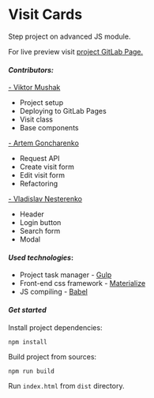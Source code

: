 # Visit Cards

Step project on advanced JS module.

For live preview visit [project GitLab Page.](https://viktor_m.gitlab.io/step-project-cards)

#### ***Contributors:***

[- Viktor Mushak](https://gitlab.com/Viktor_M)
 - Project setup
 - Deploying to GitLab Pages 
 - Visit class
 - Base components
    
[- Artem Goncharenko](https://gitlab.com/agonchar95)
 - Request API
 - Create visit form
 - Edit visit form
 - Refactoring

[- Vladislav Nesterenko](https://gitlab.com/boolsk)
 - Header
 - Login button
 - Search form
 - Modal

#### ***Used technologies***:

- Project task manager - [Gulp](https://gulpjs.com)
- Front-end css framework - [Materialize](https://materializecss.com)
- JS compiling - [Babel](https://babeljs.io)
    
#### ***Get started***

Install project dependencies:

    npm install
    
Build project from sources:

    npm run build
    
Run `index.html` from `dist` directory.